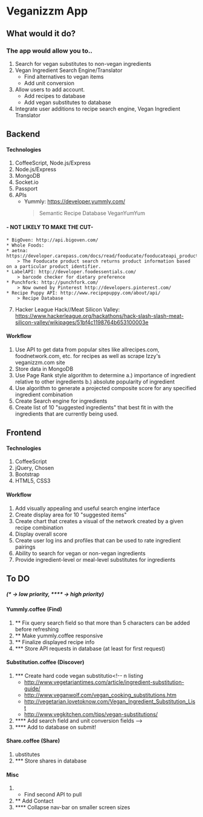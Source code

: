 # Veganizzm App
## What would it do?

### The app would allow you to..
1. Search for vegan substitutes to non-vegan ingredients
2. Vegan Ingredient Search Engine/Translator
	* Find alternatives to vegan items
	* Add unit conversion
3. Allow users to add account.
	* Add recipes to database
	* Add vegan substitutes to database
4. Integrate user additions to recipe search engine, Vegan Ingredient Translator

## Backend

#### Technologies
1. CoffeeScript, Node.js/Express
2. Node.js/Express
3. MongoDB
4. Socket.io
5. Passport
6. APIs 
	* Yummly: https://developer.yummly.com/
		> Semantic Recipe Database
		> VeganYumYum
#### - NOT LIKELY TO MAKE THE CUT-
	* BigOven: http://api.bigoven.com/
	* Whole Foods: 
	* aetna: https://developer.carepass.com/docs/read/fooducate/fooducateapi_product
		> The Fooducate product search returns product information based on a particular product identifier.
	* LabelAPI: http://developer.foodessentials.com/
		> barcode checker for dietary preference
	* Punchfork: http://punchfork.com/
		> Now owned by Pinterest http://developers.pinterest.com/
	* Recipe Puppy API: http://www.recipepuppy.com/about/api/
		> Recipe Database
7. Hacker League Hack//Meat Silicon Valley: https://www.hackerleague.org/hackathons/hack-slash-slash-meat-silicon-valley/wikipages/51bf4c1198764b653100003e

#### Workflow 
1. Use API to get data from popular sites like allrecipes.com, foodnetwork.com, etc. for recipes as well as scrape Izzy's veganizzm.com site
2. Store data in MongoDB
3. Use Page Rank style algorithm to determine a.) importance of ingredient relative to other ingredients b.) absolute popularity of ingredient
4. Use algorithm to generate a projected composite score for any specified ingredient combination
5. Create Search engine for ingredients
6. Create list of 10 "suggested ingredients" that best fit in with the ingredients that are currently being used.

## Frontend

#### Technologies

1. CoffeeScript
2. jQuery, Chosen
3. Bootstrap
4. HTML5, CSS3

#### Workflow

1. Add visually appealing and useful search engine interface
2. Create display area for 10 "suggested items"
3. Create chart that creates a visual of the network created by a given recipe combination
4. Display overall score
5. Create user log ins and profiles that can be used to rate ingredient pairings
6. Ability to search for vegan or non-vegan ingredients
7. Provide ingredient-level or meal-level substitutes for ingredients

## To DO
##### (* -> low priority, **** -> high priority)

#### Yummly.coffee (Find)
1. ** Fix query search field so that more than 5 characters can be added before refreshing
2. ** Make yummly.coffee responsive
3. ** Finalize displayed recipe info
4. *** Store API requests in database (at least for first request)

#### Substitution.coffee (Discover)

1. *** Create hard code vegan substitutio<!-- n listing
	* http://www.vegetariantimes.com/article/ingredient-substitution-guide/
	* http://www.veganwolf.com/vegan_cooking_substitutions.htm
	* http://vegetarian.lovetoknow.com/Vegan_Ingredient_Substitution_List
	* http://www.vegkitchen.com/tips/vegan-substitutions/
2. **** Add search field and unit conversion fields -->
3. **** Add to database on submit!

#### Share.coffee (Share)
1. <!-- **** Add ability to enter secure area where you can add...
	* recipes
	* s -->ubstitutes
2. *** Store shares in database


#### Misc
1. * Find second API to pull
2. ** Add Contact
3. **** Collapse nav-bar on smaller screen sizes


